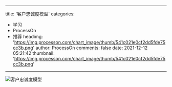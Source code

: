 
---
title: '客户忠诚度模型'
categories: 
 - 学习
 - ProcessOn
 - 推荐
headimg: 'https://img.processon.com/chart_image/thumb/541c021e0cf2dd5fde75cc3b.png'
author: ProcessOn
comments: false
date: 2021-12-12 05:21:42
thumbnail: 'https://img.processon.com/chart_image/thumb/541c021e0cf2dd5fde75cc3b.png'
---

<div>   
<img class="thumb" alt="客户忠诚度模型" src="https://img.processon.com/chart_image/thumb/541c021e0cf2dd5fde75cc3b.png" referrerpolicy="no-referrer">
<p></p>  
</div>
            